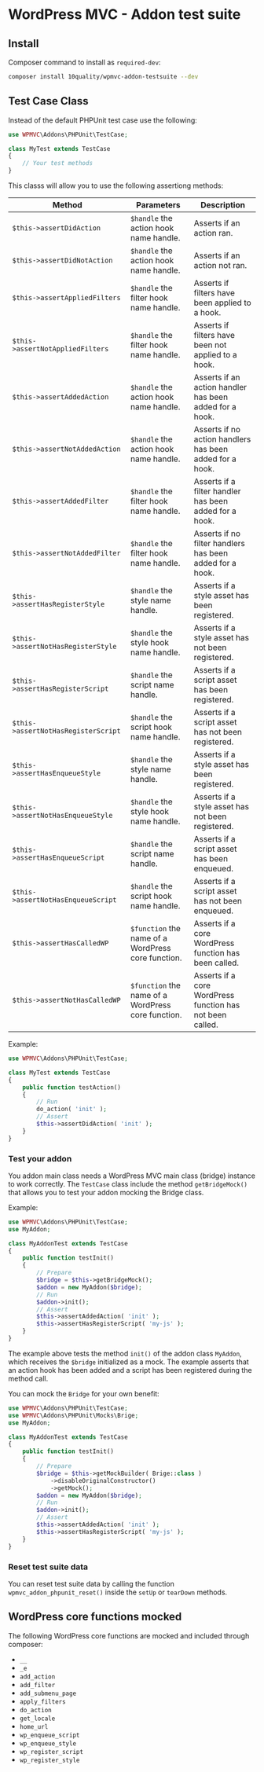 # WordPress MVC - Addon test suite

## Install

Composer command to install as `required-dev`:
```bash
composer install 10quality/wpmvc-addon-testsuite --dev
```

## Test Case Class

Instead of the default PHPUnit test case use the following:
```php
use WPMVC\Addons\PHPUnit\TestCase;

class MyTest extends TestCase
{
    // Your test methods
}
```

This classs will allow you to use the following assertiong methods:

| Method | Parameters | Description |
| --- | --- | --- |
| `$this->assertDidAction` | `$handle` the action hook name handle. | Asserts if an action ran. |
| `$this->assertDidNotAction` | `$handle` the action hook name handle. | Asserts if an action not ran. |
| `$this->assertAppliedFilters` | `$handle` the filter hook name handle. | Asserts if filters have been applied to a hook. |
| `$this->assertNotAppliedFilters` | `$handle` the filter hook name handle. | Asserts if filters have been not applied to a hook. 
| `$this->assertAddedAction` | `$handle` the action hook name handle. | Asserts if an action handler has been added for a hook. |
| `$this->assertNotAddedAction` | `$handle` the action hook name handle. | Asserts if no action handlers has been added for a hook. |
| `$this->assertAddedFilter` | `$handle` the filter hook name handle. | Asserts if a filter handler has been added for a hook. |
| `$this->assertNotAddedFilter` | `$handle` the filter hook name handle. | Asserts if no filter handlers has been added for a hook. |
| `$this->assertHasRegisterStyle` | `$handle` the style name handle. | Asserts if a style asset has been registered. |
| `$this->assertNotHasRegisterStyle` | `$handle` the style hook name handle. | Asserts if a style asset has not been registered. |
| `$this->assertHasRegisterScript` | `$handle` the script name handle. | Asserts if a script asset has been registered. |
| `$this->assertNotHasRegisterScript` | `$handle` the script hook name handle. | Asserts if a script asset has not been registered. |
| `$this->assertHasEnqueueStyle` | `$handle` the style name handle. | Asserts if a style asset has been registered. |
| `$this->assertNotHasEnqueueStyle` | `$handle` the style hook name handle. | Asserts if a style asset has not been registered. |
| `$this->assertHasEnqueueScript` | `$handle` the script name handle. | Asserts if a script asset has been enqueued. |
| `$this->assertNotHasEnqueueScript` | `$handle` the script hook name handle. | Asserts if a script asset has not been enqueued. |
| `$this->assertHasCalledWP` | `$function` the name of a WordPress core function. | Asserts if a core WordPress function has been called. |
| `$this->assertNotHasCalledWP` | `$function` the name of a WordPress core function. | Asserts if a core WordPress function has not been called. |

Example:
```php
use WPMVC\Addons\PHPUnit\TestCase;

class MyTest extends TestCase
{
    public function testAction()
    {
        // Run
        do_action( 'init' );
        // Assert
        $this->assertDidAction( 'init' );
    }
}
```

### Test your addon

You addon main class needs a WordPress MVC main class (bridge) instance to work correctly. The `TestCase` class include the method `getBridgeMock()` that allows you to test your addon mocking the Bridge class.

Example:
```php
use WPMVC\Addons\PHPUnit\TestCase;
use MyAddon;

class MyAddonTest extends TestCase
{
    public function testInit()
    {
        // Prepare
        $bridge = $this->getBridgeMock();
        $addon = new MyAddon($bridge);
        // Run
        $addon->init();
        // Assert
        $this->assertAddedAction( 'init' );
        $this->assertHasRegisterScript( 'my-js' );
    }
}
```

The example above tests the method `init()` of the addon class `MyAddon`, which receives the `$bridge` initialized as a mock. The example asserts that an action hook has been added and a script has been registered during the method call.

You can mock the `Bridge` for your own benefit:
```php
use WPMVC\Addons\PHPUnit\TestCase;
use WPMVC\Addons\PHPUnit\Mocks\Brige;
use MyAddon;

class MyAddonTest extends TestCase
{
    public function testInit()
    {
        // Prepare
        $bridge = $this->getMockBuilder( Brige::class )
            ->disableOriginalConstructor()
            ->getMock();
        $addon = new MyAddon($bridge);
        // Run
        $addon->init();
        // Assert
        $this->assertAddedAction( 'init' );
        $this->assertHasRegisterScript( 'my-js' );
    }
}
```

### Reset test suite data

You can reset test suite data by calling the function `wpmvc_addon_phpunit_reset()` inside the `setUp` or `tearDown` methods.

## WordPress core functions mocked

The following WordPress core functions are mocked and included through composer:

* `__`
* `_e`
* `add_action`
* `add_filter`
* `add_submenu_page`
* `apply_filters`
* `do_action`
* `get_locale`
* `home_url`
* `wp_enqueue_script`
* `wp_enqueue_style`
* `wp_register_script`
* `wp_register_style`